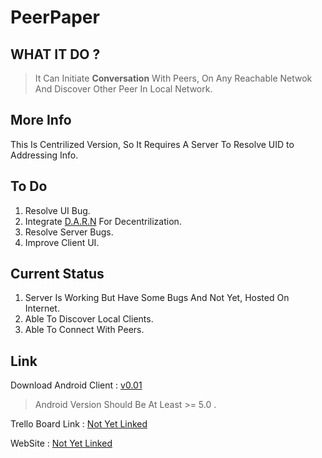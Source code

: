 # PeerPaper

## WHAT IT DO ?

> It Can Initiate **Conversation** With Peers, On Any Reachable
> Netwok And Discover Other Peer In Local Network.

## More Info

This Is Centrilized Version, So It Requires A Server To Resolve UID to Addressing Info.


## To Do
1. Resolve UI Bug.
2. Integrate [D.A.R.N]() For Decentrilization.
3. Resolve Server Bugs.
4. Improve Client UI.

## Current Status
1. Server Is Working But Have Some Bugs And Not Yet, Hosted On Internet.
2. Able To Discover Local Clients.
3. Able To Connect With Peers.

## Link

Download Android Client : [v0.01](https://github.com/rmhg/PeerPaper/blob/main/Build/app-release.apk?raw=true) 
> Android Version Should Be At Least >= 5.0 .

Trello Board Link : [Not Yet Linked](#)

WebSite : [Not Yet Linked](#)


